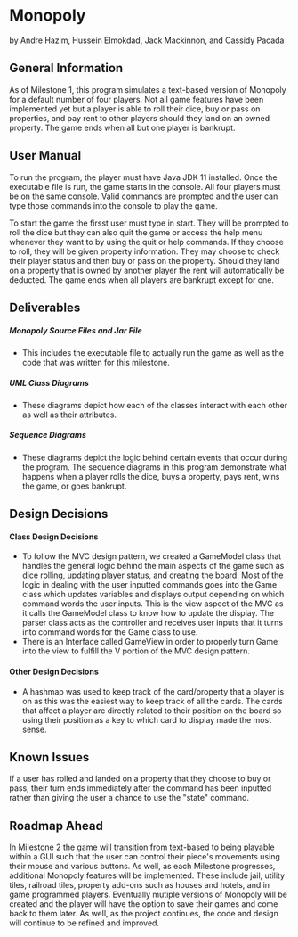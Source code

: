 # Monopoly

by Andre Hazim, Hussein Elmokdad, Jack Mackinnon, and Cassidy Pacada

## General Information

As of Milestone 1, this program simulates a text-based version of Monopoly for a default number of four players. Not all game features have been implemented yet but a player is able to roll their dice, buy or pass on properties, and pay rent to other players should they land on an owned property. The game ends when all but one player is bankrupt.

## User Manual

To run the program, the player must have Java JDK 11 installed. Once the executable file is run, the game starts in the console. All four players must be on the same console. Valid commands are prompted and the user can type those commands into the console to play the game.

To start the game the firsst user must type in start. They will be prompted to roll the dice but they can also quit the game or access the help menu whenever they want to by using the quit or help commands. If they choose to roll, they will be given property information. They may choose to check their player status and then buy or pass on the property. Should they land on  a property that is owned by another player the rent will automatically be deducted. The game ends when all players are bankrupt except for one.


## Deliverables

##### Monopoly Source Files and Jar File
 - This includes the executable file to actually run the game as well as the code that was written for this milestone.
##### UML Class Diagrams
 - These diagrams depict how each of the classes interact with each other as well as their attributes.
##### Sequence Diagrams
 - These diagrams depict the logic behind certain events that occur during the program. The sequence diagrams in this program demonstrate what happens when a player rolls the dice, buys a property, pays rent, wins the game, or goes bankrupt.

## Design Decisions

#### Class Design Decisions

- To follow the MVC design pattern, we created a GameModel class that handles the general logic behind the main aspects of the game such as dice rolling, updating player status, and creating the board. Most of the logic in dealing with the user inputted commands goes into the Game class which updates variables and displays output depending on which command words the user inputs. This is the view aspect of the MVC as it calls the GameModel class to know how to update the display. The parser class acts as the controller and receives user inputs that it turns into command words for the Game class to use.
- There is an Interface called GameView in order to properly turn Game into the view to fulfill the V portion of the MVC design pattern.

#### Other Design Decisions

- A hashmap was used to keep track of the card/property that a player is on as this was the easiest way to keep track of all the cards. The cards that affect a player are directly related to their position on the board so using their position as a key to which card to display made the most sense. 

## Known Issues

If a user has rolled and landed on a property that they choose to buy or pass, their turn ends immediately after the command has been inputted rather than giving the user a chance to use the "state" command.

## Roadmap Ahead

In Milestone 2 the game will transition from text-based to being playable within a GUI such that the user can control their piece's movements using their mouse and various buttons. As well, as each Milestone progresses, additional Monopoly features will be implemented. These include jail, utility tiles, railroad tiles, property add-ons such as houses and hotels, and in game programmed players. Eventually mutiple versions of Monopoly will be created and the player will have the option to save their games and come back to them later. As well, as the project continues, the code and design will continue to be refined and improved.






